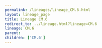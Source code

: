 ```yaml
---
permalink: /lineages/lineage_CM.6.html
layout: lineage_page
title: Lineage CM.6
redirect_to: ../lineage.html?lineage=CM.6
lineage: CM.6
parent: 
children: ['CM.6']
---
```

